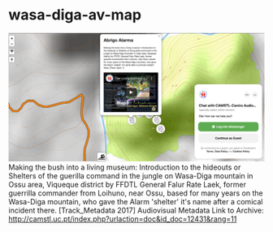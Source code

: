 # wasa-diga-av-map
![alt text](https://github.com/timorleste/wasa-diga-av-map/blob/main/images/wasa-diga.png?raw=true)
Making the bush into a living museum: Introduction to the hideouts or Shelters of the guerilla command in the jungle on Wasa-Diga mountain in Ossu area, Viqueque district by FFDTL General Falur Rate Laek, former guerrilla commander from Loihuno, near Ossu, based for many years on the Wasa-Diga mountain, who gave the Alarm 'shelter' it's name after a comical incident there. 
[Track_Metadata 2017]
Audiovisual Metadata Link to Archive: http://camstl.uc.pt/index.php?urlaction=doc&id_doc=12431&rang=11

